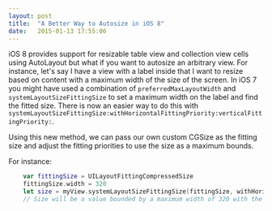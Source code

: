 ```yaml
---
layout: post
title:  "A Better Way to Autosize in iOS 8"
date:   2015-01-13 17:55:06
---
```


iOS 8 provides support for resizable table view and collection view cells using AutoLayout but what if you want to autosize an arbitrary view. For instance, let's say I have a view with a label inside that I want to resize based on content with a maximum width of the size of the screen. In iOS 7 you might have used a combination of `preferredMaxLayoutWidth` and `systemLayoutSizeFittingSize` to set a maximum width on the label and find the fitted size. There is now an easier way to do this with `systemLayoutSizeFittingSize:withHorizontalFittingPriority:verticalFittingPriority:`.

Using this new method, we can pass our own custom CGSize as the fitting size and adjust the fitting priorities to  use the size as a maximum bounds.

For instance:

```swift
	var fittingSize = UILayoutFittingCompressedSize
	fittingSize.width = 320
	let size = myView.systemLayoutSizeFittingSize(fittingSize, withHorizontalFittingPriority: 1000, verticalFittingPriority)
	// Size will be a value bounded by a maximum width of 320 with the proper height, as if I set a width constraint on myView
```

